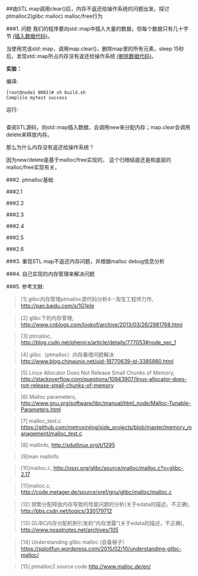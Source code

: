 ##由STL map调用clear()后，内存不返还给操作系统的问题出发，探讨ptmalloc2(glibc malloc) malloc/free行为

###1. 问题
我们的程序要向std::map中插入大量的数据，但每个数据只有几十字节
[(插入数据代码)](https://github.com/lzueclipse/learning/blob/master/c_cpp/0001/mytest.cpp#L84)。


当使用完该std::map，调用map.clear()，删除map里的所有元素，sleep 15秒后，发现std::map所占内存没有返还给操作系统
[(删除数据代码)](https://github.com/lzueclipse/learning/blob/master/c_cpp/0001/mytest.cpp#L94)。


**实验：**

编译:
```
[root@node1 0001]# sh build.sh
Complile mytest success
```

运行:
```
```

查阅STL源码，向std::map插入数据，会调用new来分配内存；map.clear会调用delete来释放内存。

那么为什么内存没有返还给操作系统？

因为new/delete是基于malloc/free实现的，
这个归根结底还是和底层的malloc/free实现有关，

###2. ptmalloc基础

###2.1 

###2.2

###2.3

###2.4

###2.5

###2.6

###3. 重现STL map不返还内存问题，并根据malloc debug信息分析


###4. 自己实现的内存管理来解决问题


###5. 参考文献:

>\[1] glibc内存管理ptmalloc源代码分析4--淘宝工程师力作, <http://pan.baidu.com/s/1G1pIe>

>\[2] glibc下的内存管理, <http://www.cnblogs.com/lookof/archive/2013/03/26/2981768.html>

>\[3] ptmalloc, <http://blog.csdn.net/phenics/article/details/777053#node_sec_1>

>\[4] glibc（ptmalloc）内存暴增问题解决 <http://www.blog.chinaunix.net/uid-18770639-id-3385860.html>

>\[5] Linux Allocator Does Not Release Small Chunks of Memory, <http://stackoverflow.com/questions/10943907/linux-allocator-does-not-release-small-chunks-of-memory>

>\[6] Malloc parameters, <http://www.gnu.org/software/libc/manual/html_node/Malloc-Tunable-Parameters.html>

>\[7] malloc_text.c <https://github.com/metroxinjing/side_projects/blob/master/memory_management/malloc_test.c>

>\[8] mallinfo, <http://sdutlinux.org/t/1295> 

>\[9]man mallinfo

>\[10]malloc.c, <http://osxr.org/glibc/source/malloc/malloc.c?v=glibc-2.17>

>\[11]malloc.c, <http://code.metager.de/source/xref/gnu/glibc/malloc/malloc.c>

>\[12] 频繁分配释放内存导致的性能问题的分析(关于edata的描述，不正确), <http://bbs.csdn.net/topics/330179712>

>\[13] GLIBC内存分配机制引发的“内存泄露”(关于edata的描述，不正确), <http://www.nosqlnotes.net/archives/105>

>\[14] Understanding glibc malloc (自备梯子） <https://sploitfun.wordpress.com/2015/02/10/understanding-glibc-malloc/>

>\[15] ptmalloc2 source code <http://www.malloc.de/en/>
